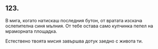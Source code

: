 ## 123.

В мига, когато натискаш последния бутон, от вратата изскача
ослепителна синя мълния. От тебе остава само купчинка пепел на
мраморната площадка. 

Естествено твоята мисия завършва дотук
заедно с живота ти.
